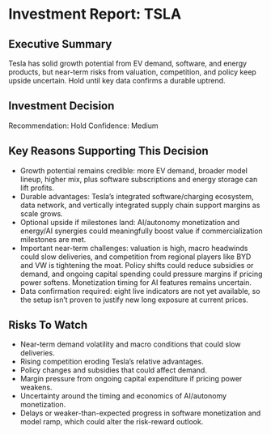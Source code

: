 # Investment Report: TSLA
## Executive Summary
Tesla has solid growth potential from EV demand, software, and energy products, but near-term risks from valuation, competition, and policy keep upside uncertain. Hold until key data confirms a durable uptrend.

## Investment Decision
Recommendation: Hold
Confidence: Medium

## Key Reasons Supporting This Decision
- Growth potential remains credible: more EV demand, broader model lineup, higher mix, plus software subscriptions and energy storage can lift profits.
- Durable advantages: Tesla’s integrated software/charging ecosystem, data network, and vertically integrated supply chain support margins as scale grows.
- Optional upside if milestones land: AI/autonomy monetization and energy/AI synergies could meaningfully boost value if commercialization milestones are met.
- Important near-term challenges: valuation is high, macro headwinds could slow deliveries, and competition from regional players like BYD and VW is tightening the moat. Policy shifts could reduce subsidies or demand, and ongoing capital spending could pressure margins if pricing power softens. Monetization timing for AI features remains uncertain.
- Data confirmation required: eight live indicators are not yet available, so the setup isn’t proven to justify new long exposure at current prices.

## Risks To Watch
- Near-term demand volatility and macro conditions that could slow deliveries.
- Rising competition eroding Tesla’s relative advantages.
- Policy changes and subsidies that could affect demand.
- Margin pressure from ongoing capital expenditure if pricing power weakens.
- Uncertainty around the timing and economics of AI/autonomy monetization.
- Delays or weaker-than-expected progress in software monetization and model ramp, which could alter the risk-reward outlook.